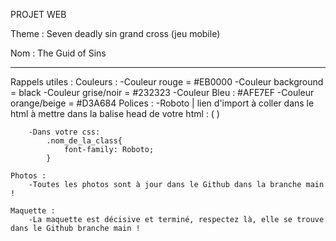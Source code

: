 PROJET WEB

Theme : Seven deadly sin grand cross (jeu mobile)

Nom : The Guid of Sins

------------------------------------------------------
Rappels utiles :
    Couleurs :
        -Couleur rouge = #EB0000 
        -Couleur background = black
        -Couleur grise/noir = #232323
        -Couleur Bleu : #AFE7EF
        -Couleur orange/beige = #D3A684
    Polices :
        -Roboto | lien d'import à coller dans le html à mettre dans la balise head de votre html : 
                (<link rel="preconnect" href="https://fonts.googleapis.com">
                <link rel="preconnect" href="https://fonts.gstatic.com" crossorigin>
                <link href="https://fonts.googleapis.com/css2?family=Roboto&display=swap" rel="stylesheet">)

        -Dans votre css:
            .nom_de_la_class{
                font-family: Roboto;
            }

    Photos :
        -Toutes les photos sont à jour dans le Github dans la branche main !
    
    Maquette :
        -La maquette est décisive et terminé, respectez là, elle se trouve dans le Github branche main !
